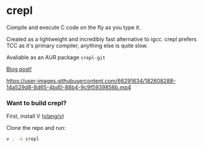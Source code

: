 # crepl
Compile and execute C code on the fly as you type it.

Created as a lightweight and incredibly fast alternative to igcc. crepl prefers TCC as it's primary compiler, anything else is quite slow.

Avaliable as an AUR package `crepl-git`

[Blog post!](https://blog.l-m.dev/posts/crepl/)

https://user-images.githubusercontent.com/66291634/182608288-14a529d8-8d65-4bd0-88b4-9c9f5939856b.mp4

### Want to build crepl?

First, install V ([vlang/v](https://github.com/vlang/v))

Clone the repo and run:
```sh
v . -o crepl
```
